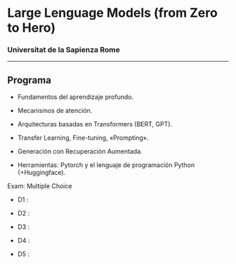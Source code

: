 # Large Lenguage Models (from Zero to Hero)

### Universitat de la Sapienza Rome

---

## Programa

- Fundamentos del aprendizaje profundo.

- Mecanismos de atención.

- Arquitecturas basadas en Transformers (BERT, GPT).

- Transfer Learning, Fine-tuning, «Prompting».

- Generación con Recuperación Aumentada.

- Herramientas: Pytorch y el lenguaje de programación Python (+Huggingface).


Exam: Multiple Choice

- D1 : 

- D2 : 

- D3 : 

- D4 : 

- D5 : 
